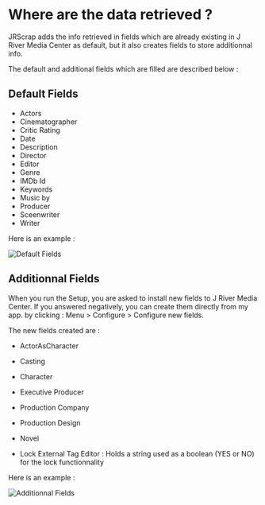 # Where are the data retrieved ?

JRScrap adds the info retrieved in fields which are already existing in J River Media Center as default, but it also creates fields to store additionnal info.

The default and additional fields which are filled are described below :
 
Default Fields
-------------


* Actors
* Cinematographer
* Critic Rating
* Date
* Description
* Director
* Editor
* Genre
* IMDb Id
* Keywords
* Music by
* Producer
* Sceenwriter
* Writer


Here is an example :

![Default Fields](https://github.com/fredele/JRMoviedB/blob/master/Screenshots/Shot_3.JPG?raw=true)

Additionnal Fields
-------------

When you run the Setup, you are asked to install new fields to J River Media Center.
If you answered negatively, you can create them directly from my app. by clicking : 
Menu > Configure > Configure new fields.

The new fields created are :

* ActorAsCharacter
* Casting
* Character
* Executive Producer
* Production Company
* Production Design
* Novel

* Lock External Tag Editor : Holds a string used as a boolean (YES or NO) for the lock functionnality

Here is an example :

![Additionnal Fields](https://github.com/fredele/JRMoviedB/blob/master/Screenshots/Shot_4.JPG?raw=true)